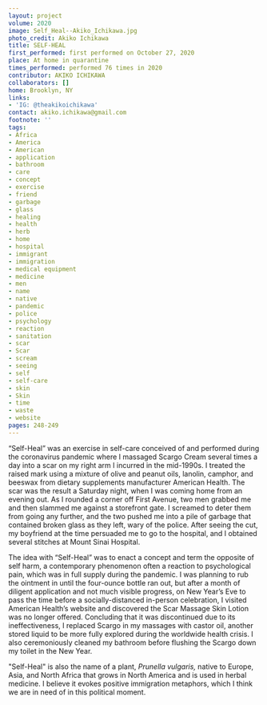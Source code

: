 ```yaml
---
layout: project
volume: 2020
image: Self_Heal--Akiko_Ichikawa.jpg
photo_credit: Akiko Ichikawa
title: SELF-HEAL
first_performed: first performed on October 27, 2020
place: At home in quarantine
times_performed: performed 76 times in 2020
contributor: AKIKO ICHIKAWA
collaborators: []
home: Brooklyn, NY
links:
- 'IG: @theakikoichikawa'
contact: akiko.ichikawa@gmail.com
footnote: ''
tags:
- Africa
- America
- American
- application
- bathroom
- care
- concept
- exercise
- friend
- garbage
- glass
- healing
- health
- herb
- home
- hospital
- immigrant
- immigration
- medical equipment
- medicine
- men
- name
- native
- pandemic
- police
- psychology
- reaction
- sanitation
- scar
- Scar
- scream
- seeing
- self
- self-care
- skin
- Skin
- time
- waste
- website
pages: 248-249
---
```


“Self-Heal” was an exercise in self-care conceived of and performed during the coronavirus pandemic where I massaged Scargo Cream several times a day into a scar on my right arm I incurred in the mid-1990s. I treated the raised mark using a mixture of olive and peanut oils, lanolin, camphor, and beeswax from dietary supplements manufacturer American Health. The scar was the result a Saturday night, when I was coming home from an evening out. As I rounded a corner off First Avenue, two men grabbed me and then slammed me against a storefront gate. I screamed to deter them from going any further, and the two pushed me into a pile of garbage that contained broken glass as they left, wary of the police. After seeing the cut, my boyfriend at the time persuaded me to go to the hospital, and I obtained several stitches at Mount Sinai Hospital.

The idea with “Self-Heal” was to enact a concept and term the opposite of self harm, a contemporary phenomenon often a reaction to psychological pain, which was in full supply during the pandemic. I was planning to rub the ointment in until the four-ounce bottle ran out, but after a month of diligent application and not much visible progress, on New Year’s Eve to pass the time before a socially-distanced in-person celebration, I visited American Health’s website and discovered the Scar Massage Skin Lotion was no longer offered. Concluding that it was discontinued due to its ineffectiveness, I replaced Scargo in my massages with castor oil, another stored liquid to be more fully explored during the worldwide health crisis. I also ceremoniously cleaned my bathroom before flushing the Scargo down my toilet in the New Year.

"Self-Heal" is also the name of a plant, *Prunella vulgaris,* native to Europe, Asia, and North Africa that grows in North America and is used in herbal medicine. I believe it evokes positive immigration metaphors, which I think we are in need of in this political moment.